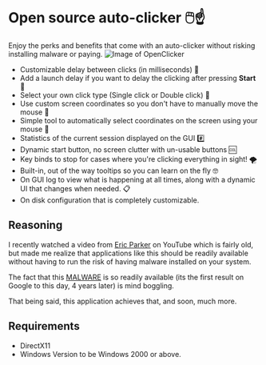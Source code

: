 # Open source auto-clicker 🖱️☝️

Enjoy the perks and benefits that come with an auto-clicker without risking installing malware or paying. 
![Image of OpenClicker](https://github.com/deetonn/OpenClicker/blob/master/OpenClicker/assets/media/app-screenshot-v2.png)
 * Customizable delay between clicks (in milliseconds) 🦥
 * Add a launch delay if you want to delay the clicking after pressing **Start** 🚀
 * Select your own click type (Single click or Double click) 🤩
 * Use custom screen coordinates so you don't have to manually move the mouse 🐬
 * Simple tool to automatically select coordinates on the screen using your mouse 🎰
 * Statistics of the current session displayed on the GUI #️⃣
 * Dynamic start button, no screen clutter with un-usable buttons 🆒
 * Key binds to stop for cases where you're clicking everything in sight! 🌪️
 * Built-in, out of the way tooltips so you can learn on the fly 🤓
 * On GUI log to view what is happening at all times, along with a dynamic UI that changes when needed. 📋
 * On disk configuration that is completely customizable.

## Reasoning
I recently watched a video from [Eric Parker](https://www.youtube.com/watch?v=pN6VyYOfLIk) on YouTube which is fairly old, but made me realize that applications like this should be readily available without having to run the risk of having malware installed on your system.

The fact that this [MALWARE](https://sourceforge.net/projects/orphamielautoclicker/) is so readily available (its the first result on Google to this day, 4 years later) is mind boggling.

That being said, this application achieves that, and soon, much more.
## Requirements
* DirectX11
* Windows Version to be Windows 2000 or above.